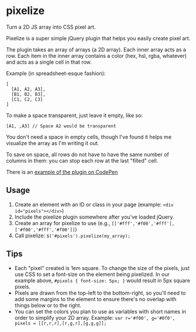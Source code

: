 pixelize
========

Turn a 2D JS array into CSS pixel art.

Pixelize is a super simple jQuery plugin that helps you easily create pixel art.

The plugin takes an array of arrays (a 2D array). Each inner array acts as a row. Each item in the inner array contains a color (hex, hsl, rgba, whatever) and acts as a single cell in that row. 

Example (in spreadsheet-esque fashion):

    [
      [A1, A2, A3],
      [B1, B2, B3],
      [C1, C2, C3]
    ]

To make a space transparent, just leave it empty, like so:

    [A1, ,A3] // Space A2 would be transparent

You don't need a space in empty cells, though I've found it helps me visualize the array as I'm writing it out.

To save on space, all rows do not have to have the same number of columns in them: you can stop each row at the last "filled" cell.

There is an [example of the plugin on CodePen](http://codepen.io/rglazebrook/pen/dAEoc)

Usage
-----

  1. Create an element with an ID or class in your page (example: `<div id="pixels"></div>`)
  2. Include the pixelize plugin somewhere after you've loaded jQuery.
  3. Create an array for pixelize to use (e.g., `[['#fff','#f00','#fff'],['#f00','#fff','#f00']]`)
  4. Call pixelize: `$('#pixels').pixelize(my_array);`

Tips
----

  * Each "pixel" created is 1em square. To change the size of the pixels, just use CSS to set a font-size on the element being pixelized. In our example above, `#pixels { font-size: 5px; }` would result in 5px square pixels.
  * Pixels are drawn from the top-left to the bottom-right, so you'll need to add some margins to the element to ensure there's no overlap with things below or to the right.
  * You can set the colors you plan to use as variables with short names in order to simplify your 2D array. Example: `var r='#f00', g='#0f0', pixels = [[r,r,r],[r,g,r],[g,g,g]];`
